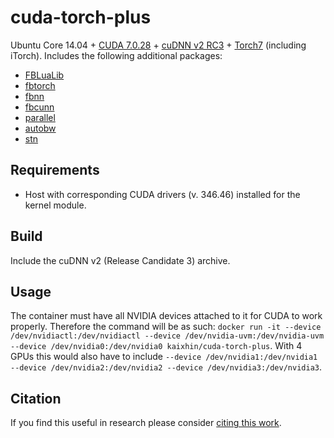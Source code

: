 cuda-torch-plus
===============
Ubuntu Core 14.04 + [CUDA 7.0.28](http://www.nvidia.com/object/cuda_home_new.html) + [cuDNN v2 RC3](https://developer.nvidia.com/cuDNN) + [Torch7](http://torch.ch/) (including iTorch). Includes the following additional packages:

- [FBLuaLib](https://github.com/facebook/fblualib)
- [fbtorch](https://github.com/facebook/fbtorch)
- [fbnn](https://github.com/facebook/fbnn)
- [fbcunn](https://github.com/facebook/fbcunn)
- [parallel](https://github.com/clementfarabet/lua---parallel)
- [autobw](https://github.com/bshillingford/autobw.torch)
- [stn](https://github.com/qassemoquab/stnbhwd)

Requirements
------------

- Host with corresponding CUDA drivers (v. 346.46) installed for the kernel module.

Build
-----
Include the cuDNN v2 (Release Candidate 3) archive.

Usage
-----
The container must have all NVIDIA devices attached to it for CUDA to work properly.
Therefore the command will be as such: `docker run -it --device /dev/nvidiactl:/dev/nvidiactl --device /dev/nvidia-uvm:/dev/nvidia-uvm --device /dev/nvidia0:/dev/nvidia0 kaixhin/cuda-torch-plus`.
With 4 GPUs this would also have to include `--device /dev/nvidia1:/dev/nvidia1 --device /dev/nvidia2:/dev/nvidia2 --device /dev/nvidia3:/dev/nvidia3`.

Citation
--------
If you find this useful in research please consider [citing this work](https://github.com/Kaixhin/dockerfiles/blob/master/CITATION.md).
